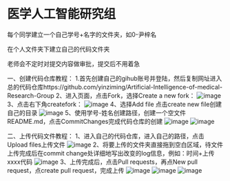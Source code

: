 # 医学人工智能研究组

每个同学建立一个自己学号+名字的文件夹，如0-尹梓名

在个人文件夹下建立自己的代码文件夹

老师会不定时对提交内容做审批，提交后不用着急

一、创建代码仓库教程：
1.首先创建自己的gihub账号并登陆，然后复制网址进入总的代码仓库https://github.com/yinziming/Artificial-Intelligence-of-medical-Research-Group
2、进入页面，点击Fork，选择Create a new fork：
![image](https://github.com/yinziming/Artificial-Intelligence-of-Medical-group/assets/3283050/12d26636-22bc-4060-8cd6-b3aad0cf1d4e)
3、点击右下角createfork：
![image](https://github.com/yinziming/Artificial-Intelligence-of-Medical-group/assets/3283050/7dba4615-20a5-4b4e-9dd8-8156f3e1be7f)
4、选择Add file 点击create new file创建自己的目录
![image](https://github.com/yinziming/Artificial-Intelligence-of-Medical-group/assets/3283050/941efda0-b4df-46c5-882b-cebacee36988)
5、使用学号-姓名创建路径，创建一个空文件README.md，点击CommitChanges完成代码仓库的创建
![image](https://github.com/yinziming/Artificial-Intelligence-of-Medical-group/assets/3283050/9ba3d5cf-5bfc-4df9-a18e-73707cc040a3)
![image](https://github.com/yinziming/Artificial-Intelligence-of-Medical-group/assets/3283050/c487afa1-1f0c-4ddd-81a1-b32c9a11f167)

二、上传代码文件教程：
1、进入自己的代码仓库，进入自己的路径，点击Upload files上传文件
![image](https://github.com/yinziming/Artificial-Intelligence-of-Medical-group/assets/3283050/321dbf87-f4f5-4e25-b47d-5b9958c863fe)
2、将要上传的文件夹直接拖到空白区域，待文件上传完成后在commit change处详细地写出改变的log信息，例如：时间+上传xxxx代码
![image](https://github.com/yinziming/Artificial-Intelligence-of-Medical-group/assets/3283050/d347d050-29bb-42b6-a5c8-5686c4780aaf)
3、上传完成后，点击Pull requests，再点New pull request，点create pull request，完成上传
![image](https://github.com/yinziming/Artificial-Intelligence-of-Medical-group/assets/3283050/007b3920-86c3-4837-833f-0bf4a7fdf8fe)
![image](https://github.com/yinziming/Artificial-Intelligence-of-Medical-group/assets/3283050/e57bb4be-97f8-45db-b473-c41352b3ad1c)
![image](https://github.com/yinziming/Artificial-Intelligence-of-Medical-group/assets/3283050/eec54bf7-5aae-4239-89ae-9d9d1d7c8225)
